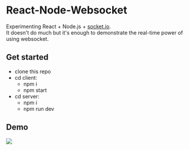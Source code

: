 # React-Node-Websocket
Experimenting React + Node.js + [socket.io](https://socket.io/).  
It doesn't do much but it's enough to demonstrate the real-time power of using websocket.  
## Get started
* clone this repo
* cd client:
  * npm i
  * npm start
* cd server:
  * npm i
  * npm run dev
  
## Demo
<img src="https://media.giphy.com/media/TgIi1j5vai1uCBw7b2/giphy.gif" />
